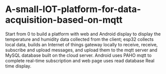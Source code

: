 # A-small-IOT-platform-for-data-acquisition-based-on-mqtt
Start from 0 to build a platform with web and Android display to display the temperature and humidity data collected from the client; esp32 collects local data, builds an Internet of things gateway locally to receive, receive, subscribe and upload messages, and upload them to the mqtt server and MySQL database built on the cloud server. Android uses PAHO mqtt to complete real-time subscription and web page uses read database Real time display.
